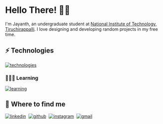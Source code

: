 # Hello There! 👋🏽

I'm Jayanth, an undergraduate student at [National Institute of Technology, Tiruchirappalli](https://www.nitt.edu). I love designing and developing random projects in my free time.

## ⚡️ Technologies

[![technologies](https://go-skill-icons.vercel.app/api/icons?i=html,css,js,ts,react,nextjs,tailwind,nodejs,swift,py,figma&theme=dark)]()

### 👨🏽‍💻 Learning

[![learning](https://go-skill-icons.vercel.app/api/icons?i=rust,go,docker&theme=dark)]()

## 🔎 Where to find me

[![linkedin](https://go-skill-icons.vercel.app/api/icons?i=linkedin&theme=dark)](https://linkedin.com/in/jayanthh71)&nbsp;
[![github](https://go-skill-icons.vercel.app/api/icons?i=github&theme=dark)](https://github.com/jayanthh71)&nbsp;
[![instagram](https://go-skill-icons.vercel.app/api/icons?i=instagram&theme=dark)](https://instagram.com/jayanthh.h)&nbsp;
[![gmail](https://go-skill-icons.vercel.app/api/icons?i=gmail&theme=dark)](mailto:jayanth37069@gmail.com)&nbsp;
